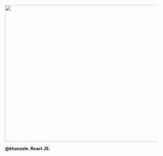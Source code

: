 <img width='545px' height='450px' src='https://media1.tenor.com/m/ZtCb2TdGS0EAAAAC/appu-appurajosh.gif' />
<p><b>@khanzele. React JS.</b></p>
